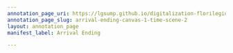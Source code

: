 ```yaml
---
annotation_page_uri: https://lgsump.github.io/digitalization-florilegium/annotations/arrival-ending-canvas-1-time-scene-2.json
annotation_page_slug: arrival-ending-canvas-1-time-scene-2
layout: annotation_page
manifest_label: Arrival Ending

---
```

